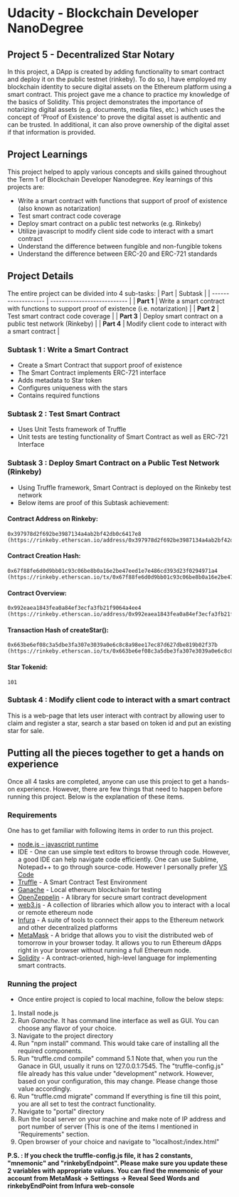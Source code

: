 # Udacity - Blockchain Developer NanoDegree
## Project 5 - Decentralized Star Notary

In this project, a DApp is created by adding functionality to smart contract and deploy it on the public testnet (rinkeby). To do so, I have employed my blockchain identity to secure digital assets on the Ethereum platform using a smart contract. This project gave me a chance to practice my knowledge of the basics of Solidity.
This project demonstrates the importance of notarizing digital assets (e.g. documents, media files, etc.) which uses the concept of 'Proof of Existence' to prove the digital asset is authentic and can be trusted. In additional, it can also prove ownership of the digital asset if that information is provided.

## Project Learnings
This project helped to apply various concepts and skills gained throughout the Term 1 of Blockchain Developer Nanodegree. Key learnings of this projects are:

- Write a smart contract with functions that support of proof of existence (also known as notarization)
- Test smart contract code coverage
- Deploy smart contract on a public test networks (e.g. Rinkeby)
- Utilize javascript to modify client side code to interact with a smart contract
- Understand the difference between fungible and non-fungible tokens
- Understand the difference between ERC-20 and ERC-721 standards

## Project Details
The entire project can be divided into 4 sub-tasks:
| Part                | Subtask                     |
| ------------------- | --------------------------- |
| **Part 1**          | Write a smart contract with functions to support proof of existence (i.e. notarization)         |
| **Part 2**          | Test smart contract code coverage        |
| **Part 3**          | Deploy smart contract on a public test network (Rinkeby) |
| **Part 4**          | Modify client code to interact with a smart contract  |

### Subtask 1 : Write a Smart Contract
- Create a Smart Contract that support proof of existence
- The Smart Contract implements ERC-721 interface
- Adds metadata to Star token
- Configures uniqueness with the stars
- Contains required functions

### Subtask 2 : Test Smart Contract
- Uses Unit Tests framework of Truffle
- Unit tests are testing functionality of Smart Contract as well as ERC-721 Interface

### Subtask 3 : Deploy Smart Contract on a Public Test Network (Rinkeby)
- Using Truffle framework, Smart Contract is deployed on the Rinkeby test network
- Below items are proof of this Subtask achievement:
#### Contract Address on Rinkeby:
```
0x397978d2f692be3987134a4ab2bf42db0c6417e8
(https://rinkeby.etherscan.io/address/0x397978d2f692be3987134a4ab2bf42db0c6417e8)
```

#### Contract Creation Hash:
```
0x67f88fe6d0d9bb01c93c06be8b0a16e2be47eed1e7e486cd393d23f0294971a4
(https://rinkeby.etherscan.io/tx/0x67f88fe6d0d9bb01c93c06be8b0a16e2be47eed1e7e486cd393d23f0294971a4)
```

#### Contract Overview:
```
0x992eaea1843fea0a84ef3ecfa3fb21f9064a4ee4
(https://rinkeby.etherscan.io/address/0x992eaea1843fea0a84ef3ecfa3fb21f9064a4ee4)
```

#### Transaction Hash of createStar():
```
0x663be6ef08c3a5dbe3fa307e3039a0e6c8c8a98ee17ec87d627dbe819b02f37b
(https://rinkeby.etherscan.io/tx/0x663be6ef08c3a5dbe3fa307e3039a0e6c8c8a98ee17ec87d627dbe819b02f37b)
```
#### Star Tokenid:
```
101
```

### Subtask 4 : Modify client code to interact with a smart contract
This is a web-page that lets user interact with contract by allowing user to claim and register a star, search a star based on token id and put an existing star for sale.

## Putting all the pieces together to get a hands on experience
Once all 4 tasks are completed, anyone can use this project to get a hands-on experience. However, there are few things that need to happen before running this project. Below is the explanation of these items.

### Requirements
One has to get familiar with following items in order to run this project.

* [node.js - javascript runtime](https://nodejs.org/en/)
* IDE  - One can use simple text editors to browse through code. However, a good IDE can help navigate code efficiently. One can use Sublime, Notepad++ to go through source-code. However I personally prefer [VS Code](https://code.visualstudio.com/)
* [Truffle](https://truffleframework.com/) - A Smart Contract Test Environment
* [Ganache](https://truffleframework.com/ganache) - Local ethereum blockchain for testing
* [OpenZeppelin](https://github.com/OpenZeppelin/openzeppelin-solidity) - A library for secure smart contract development
* [web3.js](https://web3js.readthedocs.io/en/1.0/) - A collection of libraries which allow you to interact with a local or remote ethereum node
* [Infura](https://infura.io) - A suite of tools to connect their apps to the Ethereum network and other decentralized platforms
* [MetaMask](https://metamask.io) - A bridge that allows you to visit the distributed web of tomorrow in your browser today. It allows you to run Ethereum dApps right in your browser without running a full Ethereum node.
* [Solidity](https://solidity.readthedocs.io/en/v0.4.24/) - A contract-oriented, high-level language for implementing smart contracts.

### Running the project
* Once entire project is copied to local machine, follow the below steps:
1. Install node.js
2. Run *Ganache*. It has command line interface as well as GUI. You can choose any flavor of your choice.
3. Navigate to the project directory
4. Run "npm install" command. This would take care of installing all the required components.
5. Run "truffle.cmd compile" command
   5.1 Note that, when you run the Ganace in GUI, usually it runs on 127.0.0.1:7545. The "truffle-config.js" file already has this value under "development" network. However, based on your configuration, this may change. Please change those value accordingly.
6. Run "truffle.cmd migrate" command
If everything is fine till this point, you are all set to test the contract functionality.
7. Navigate to "portal" directory
8. Run the local server on your machine and make note of IP address and port number of server (This is one of the items I mentioned in "Requirements" section.
9. Open browser of your choice and navigate to "localhost:<port>/index.html"

**P.S. : If you check the truffle-config.js file, it has 2 constants, "mnemonic" and "rinkebyEndpoint". Please make sure you update these 2 variables with appropriate values. 
You can find the mnemonic of your account from MetaMask -> Settingss -> Reveal Seed Words and rinkebyEndPoint from Infura web-console**